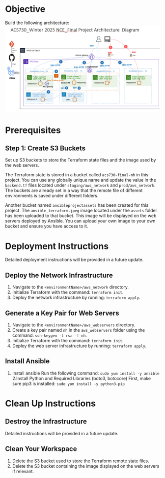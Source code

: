 # Objective
Build the following architecture:
![Topology](topology.png)

# Prerequisites
## Step 1: Create S3 Buckets
Set up S3 buckets to store the Terraform state files and the image used by the web servers.

The Terraform state is stored in a bucket called `acs730-final-nh` in this project. You can use any globally unique name and update the value in the `backend.tf` files located under `staging/aws_network` and `prod/aws_network`. The buckets are already set in a way that the remote file of different environments is saved under different folders.

Another bucket named `ansibleprojectassets` has been created for this project. The `ansible_terraform.jpeg` image located under the `assets` folder has been uploaded to that bucket. This image will be displayed on the web servers deployed by Ansible. You can upload your own image to your own bucket and ensure you have access to it.

# Deployment Instructions
Detailed deployment instructions will be provided in a future update.

## Deploy the Network Infrastructure
1. Navigate to the `<environmentName>/aws_network` directory.
2. Initialize Terraform with the command: `terraform init`.
3. Deploy the network infrastructure by running: `terraform apply`.

## Generate a Key Pair for Web Servers
1. Navigate to the `<environmentName>/aws_webservers` directory.
2. Create a key pair named `nh` in the `aws_webservers` folder using the command: `ssh-keygen -t rsa -f nh`.
3. Initialize Terraform with the command: `terraform init`.
4. Deploy the web server infrastructure by running: `terraform apply`.

## Install Ansible
1. Install ansible
Run the following command:
`sudo yum install -y ansible`
2.Install Python and Required Libraries (boto3, botocore)
First, make sure pip3 is installed:
`sudo yum install -y python3-pip`

# Clean Up Instructions
## Destroy the Infrastructure
Detailed instructions will be provided in a future update.

## Clean Your Workspace
1. Delete the S3 bucket used to store the Terraform remote state files.
2. Delete the S3 bucket containing the image displayed on the web servers if relevant.
